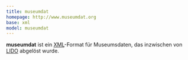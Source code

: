 ```yaml
---
title: museumdat
homepage: http://www.museumdat.org
base: xml
model: museumdat
---
```


**museumdat** ist ein [XML](xml)-Format für Museumsdaten, das inzwischen von
[LIDO](lido) abgelöst wurde.
